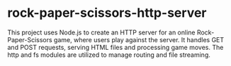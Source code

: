 # rock-paper-scissors-http-server
This project uses Node.js to create an HTTP server for an online Rock-Paper-Scissors game, where users play against the server. It handles GET and POST requests, serving HTML files and processing game moves. The http and fs modules are utilized to manage routing and file streaming.
